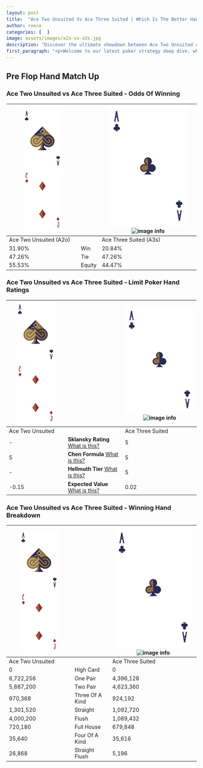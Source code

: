 ```yaml
---
layout: post
title:  "Ace Two Unsuited Vs Ace Three Suited | Which Is The Better Hand In Poker? A Complete Guide"
author: reece
categories: [  ]
image: assets/images/a2o-vs-a3s.jpg
description: "Discover the ultimate showdown between Ace Two Unsuited and Ace Three Suited in poker! Uncover the odds, strategies, and scenarios where one hand triumphs over the other. Get ready to up your poker game with this thrilling analysis."
first_paragraph: "<p>Welcome to our latest poker strategy deep dive, where we're pitting two distinct hands against each other in a high-stakes showdown: Ace Two Unsuited vs Ace Three Suited.</p><p>In the dynamic world of poker, every decision counts, and knowing which hand holds the upper hand is key to your success at the table.</p><p>In this article, we'll dissect these two hands, explore the scenarios where one dominates the other, and equip you with the knowledge to make strategic choices that can tip the odds in your favor.</p><p>Get ready to unravel the intriguing dynamics of these poker hands and elevate your game to new heights.</p>"
---
```




[comment]: # (sp0)

## Pre Flop Hand Match Up

<div class="table hand-ratings" markdown="1"> 



### Ace Two Unsuited vs Ace Three Suited - Odds Of Winning


    
| ![image info](assets/images/hand1/A.png) ![image info](assets/images/hand1/2o.png) |  | ![image info](assets/images/hand2/A.png) ![image info](assets/images/hand2/3s.png) |
| -------- | -------- | -------- |
| Ace Two Unsuited (A2o) |  | Ace Three Suited (A3s) |
| 31.90% | Win | 20.84% |
| 47.26% | Tie | 47.26% |
| 55.53% | Equity | 44.47% |




[comment]: # (sp1)



### Ace Two Unsuited vs Ace Three Suited - Limit Poker Hand Ratings


    
| ![image info](assets/images/hand1/A.png) ![image info](assets/images/hand1/2o.png) |  | ![image info](assets/images/hand2/A.png) ![image info](assets/images/hand2/3s.png) |
| -------- | -------- | -------- |
| Ace Two Unsuited |  | Ace Three Suited |
| - | **Sklansky Rating** [What is this?](/sklansky-rating-explained) | 5 |
| 5 | **Chen Formula** [What is this?](/chen-formula-explained) | 5 |
| - | **Hellmuth Tier** [What is this?](/Hellmuth-tier-explained) | 5 |
| -0.15 | **Expected Value** [What is this?](/expected-value-explained) | 0.02 |




[comment]: # (sp2)



### Ace Two Unsuited vs Ace Three Suited - Winning Hand Breakdown


    
| ![image info](assets/images/hand1/A.png) ![image info](assets/images/hand1/2o.png) |  | ![image info](assets/images/hand2/A.png) ![image info](assets/images/hand2/3s.png) |
| -------- | -------- | -------- |
| Ace Two Unsuited |  | Ace Three Suited |
| 0 | High Card | 0 |
| 6,722,256 | One Pair | 4,396,128 |
| 5,887,200 | Two Pair | 4,623,360 |
| 970,368 | Three Of A Kind | 924,192 |
| 1,301,520 | Straight | 1,092,720 |
| 4,000,200 | Flush | 1,089,432 |
| 720,180 | Full House | 679,848 |
| 35,640 | Four Of A Kind | 35,616 |
| 26,868 | Straight Flush | 5,196 |




[comment]: # (sp3)



</div>

[comment]: # (sp4)



[comment]: # (sp5)

